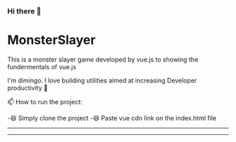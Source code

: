 ### Hi there 👋

# MonsterSlayer
This is a monster slayer game developed by vue.js to showing the fundermentals of vue.js


I'm dimingo. I love building utilities aimed at increasing Developer productivity :raised_hands: 



📫 How to run the project:

-😄 Simply clone the project
-😄 Paste vue cdn link on the index.html file


---

---

<!--


Here are some ideas to get you started:

- 🌱 I’m currently learning ...
- 👯 I’m looking to collaborate on ...
- 🤔 I’m looking for help with ...
- 💬 Ask me about ...
- 😄 Pronouns: ...
- ⚡ Fun fact: ...
-->
